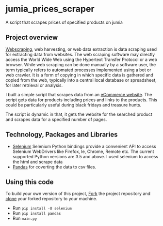 # jumia_prices_scraper
A script that scrapes prices of specified products on jumia

## Project overview
[Webscraping](https://en.wikipedia.org/wiki/Web_scraping), web harvesting, or web data extraction is data scraping used for extracting data from websites.
The web scraping software may directly access the World Wide Web using the Hypertext Transfer Protocol or a web browser. 
While web scraping can be done manually by a software user, the term typically refers to automated processes implemented using a bot or web crawler. 
It is a form of copying in which specific data is gathered and copied from the web, typically into a central local database or spreadsheet, for later retrieval or analysis.

I built a simple script that scrapes data from an [eCommerce website](https://www.jumia.com.ng/). The script gets data for products including prices and links to the products.
This could be particularly useful during black fridays and treasure hunts.

The script is dynamic in that, it gets the website for the searched product and scrapes data for a specified number of pages.



## Technology, Packages and Libraries
- [Selenium](https://selenium-python.readthedocs.io/) Selenium Python bindings provide a convenient API to access Selenium WebDrivers like Firefox, Ie, Chrome, Remote etc. 
The current supported Python versions are 3.5 and above. I used selenium to access the html and scrape data
- [Pandas](https://pandas.pydata.org/docs/) for coverting the data to csv files.

## Using this code

To build your own version of this project, [Fork](https://help.github.com/en/articles/fork-a-repo) the project repository and [clone](https://help.github.com/en/articles/cloning-a-repository) your forked repository to your machine.

- Run ` pip install -U selenium `
- Run ` pip install pandas ` 
- Run ` main.py `



